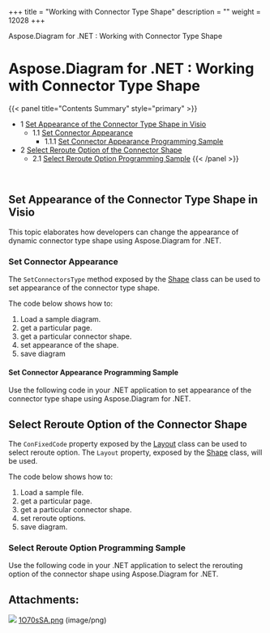 +++
title = "Working with Connector Type Shape" 
description = "" 
weight = 12028 
+++

Aspose.Diagram for .NET : Working with Connector Type Shape  

# Aspose.Diagram for .NET : Working with Connector Type Shape


{{< panel title="Contents Summary" style="primary" >}}
*   1 [Set Appearance of the Connector Type Shape in Visio](#WorkingwithConnectorTypeShape-SetAppearanceoftheConnectorTypeShapeinVisio)
    *   1.1 [Set Connector Appearance](#WorkingwithConnectorTypeShape-SetConnectorAppearance)
        *   1.1.1 [Set Connector Appearance Programming Sample](#WorkingwithConnectorTypeShape-SetConnectorAppearanceProgrammingSample)
*   2 [Select Reroute Option of the Connector Shape](#WorkingwithConnectorTypeShape-SelectRerouteOptionoftheConnectorShape)
    *   2.1 [Select Reroute Option Programming Sample](#WorkingwithConnectorTypeShape-SelectRerouteOptionProgrammingSample)
{{< /panel >}}
 

 

## Set Appearance of the Connector Type Shape in Visio

This topic elaborates how developers can change the appearance of dynamic connector type shape using Aspose.Diagram for .NET.

### Set Connector Appearance

The `SetConnectorsType` method exposed by the [Shape](http://www.aspose.com/api/net/diagram/aspose.diagram/shape) class can be used to set appearance of the connector type shape.

The code below shows how to:

1.  Load a sample diagram.
2.  get a particular page.
3.  get a particular connector shape.
4.  set appearance of the shape.
5.  save diagram

#### Set Connector Appearance Programming Sample

Use the following code in your .NET application to set appearance of the connector type shape using Aspose.Diagram for .NET.

## Select Reroute Option of the Connector Shape

The `ConFixedCode` property exposed by the [Layout](http://www.aspose.com/api/net/diagram/aspose.diagram/layout) class can be used to select reroute option. The `Layout` property, exposed by the [Shape](http://www.aspose.com/api/net/diagram/aspose.diagram/shape) class, will be used.

The code below shows how to:

1.  Load a sample file.
2.  get a particular page.
3.  get a particular connector shape.
4.  set reroute options.
5.  save diagram.

### Select Reroute Option Programming Sample

Use the following code in your .NET application to select the rerouting option of the connector shape using Aspose.Diagram for .NET.

## Attachments:

![](https://docs2.aspose.com/diagram/net/images/icons/bullet_blue.gif) [1O70sSA.png](https://docs2.aspose.com/diagram/net/attachments/18350196/18547227.png) (image/png)  

